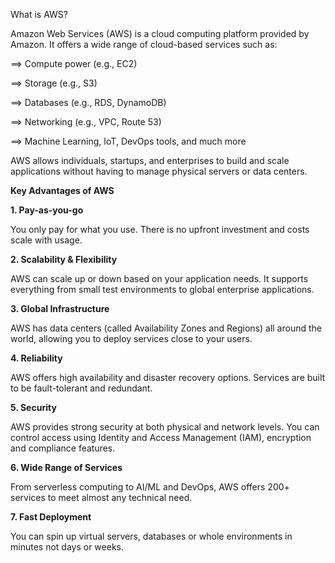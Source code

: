 What is AWS?

Amazon Web Services (AWS) is a cloud computing platform provided by Amazon. It offers a wide range of cloud-based services such as:

==> Compute power (e.g., EC2)

==> Storage (e.g., S3)

==> Databases (e.g., RDS, DynamoDB)

==> Networking (e.g., VPC, Route 53)

==> Machine Learning, IoT, DevOps tools, and much more

AWS allows individuals, startups, and enterprises to build and scale applications without having to manage physical servers or data centers.

**Key Advantages of AWS**

**1. Pay-as-you-go**

You only pay for what you use. There is no upfront investment and costs scale with usage.

**2. Scalability & Flexibility**

AWS can scale up or down based on your application needs. It supports everything from small test environments to global enterprise applications.

**3. Global Infrastructure**

AWS has data centers (called Availability Zones and Regions) all around the world, allowing you to deploy services close to your users.

**4. Reliability**

AWS offers high availability and disaster recovery options. Services are built to be fault-tolerant and redundant.

**5. Security**

AWS provides strong security at both physical and network levels. You can control access using Identity and Access Management (IAM), encryption and compliance features.

**6. Wide Range of Services**

From serverless computing to AI/ML and DevOps, AWS offers 200+ services to meet almost any technical need.

**7. Fast Deployment**

You can spin up virtual servers, databases or whole environments in minutes not days or weeks.



